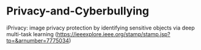 # Privacy-and-Cyberbullying

iPrivacy: image privacy protection by identifying sensitive objects via deep multi-task learning (https://ieeexplore.ieee.org/stamp/stamp.jsp?tp=&arnumber=7775034)
